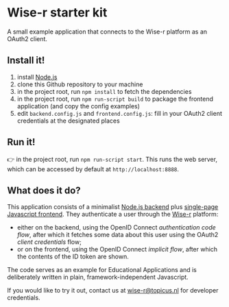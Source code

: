# Wise-r starter kit

A small example application that connects to the Wise-r platform as an OAuth2 client.

## Install it!
1. install [Node.js](https://nodejs.org/)
2. clone this Github repository to your machine
3. in the project root, run `npm install` to fetch the dependencies
4. in the project root, run `npm run-script build` to package the frontend application
(and copy the config examples)
5. edit `backend.config.js` and `frontend.config.js`: fill in your OAuth2 client credentials
at the designated places

## Run it!
:point_right: in the project root, run `npm run-script start`. This runs the web server, which can be
accessed by default at `http://localhost:8888`.

## What does it do?

This application consists of a minimalist [Node.js backend](src/backend.js) plus [single-page Javascript frontend](src/frontend.js).
They authenticate a user through the [Wise-r](https://wise-r.nl) platform:
* either on the backend, using the OpenID Connect *authentication code flow*, after which it fetches some data
about this user using the OAuth2 *client credentials* flow;
* or on the frontend, using the OpenID Connect *implicit flow*, after which the contents of the ID token are shown.

The code serves as an example for Educational Applications and is deliberately written in plain, framework-independent
Javascript.

If you would like to try it out, contact us at <wise-r@topicus.nl> for developer credentials.
